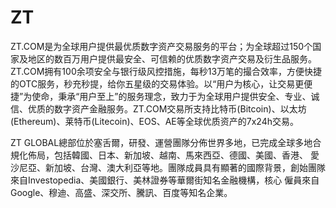 # ZT

ZT.COM是为全球用户提供最优质数字资产交易服务的平台；为全球超过150个国家及地区的数百万用户提供最安全、可信赖的优质数字资产交易及衍生品服务。ZT.COM拥有100余项安全与银行级风控措施，每秒13万笔的撮合效率，方便快捷的OTC服务，秒充秒提，给你五星级的交易体验。以“用户为核心，让交易更便捷”为使命，秉承“用户至上”的服务理念，致力于为全球用户提供安全、专业、诚信、优质的数字资产金融服务。ZT.COM交易所支持比特币(Bitcoin)、以太坊(Ethereum)、莱特币(Litecoin)、EOS、AE等全球优质资产的7x24h交易。

ZT GLOBAL總部位於塞舌爾，研發、運營團隊分佈世界多地，已完成全球多地合規化佈局，包括韓國、日本、新加坡、越南、馬來西亞、德國、美國、香港、
愛沙尼亞、新加坡、台灣、澳大利亞等地。團隊成員具有顯著的國際背景，創始團隊來自Investopedia、美國銀行、美林證券等華爾街知名金融機構，核心
僱員來自Google、穆迪、高盛、深交所、騰訊、百度等知名企業。
